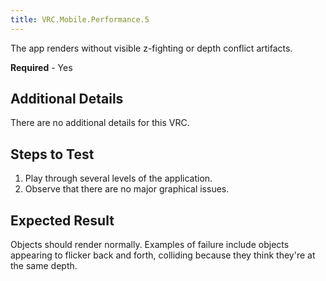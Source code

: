 ```yaml
---
title: VRC.Mobile.Performance.5
---
```


The app renders without visible z-fighting or depth conflict artifacts.

**Required** - Yes

## Additional Details

There are no additional details for this VRC.

## Steps to Test

1. Play through several levels of the application.
2. Observe that there are no major graphical issues.


## Expected Result

Objects should render normally. Examples of failure include objects appearing to flicker back and forth, colliding because they think they're at the same depth.
